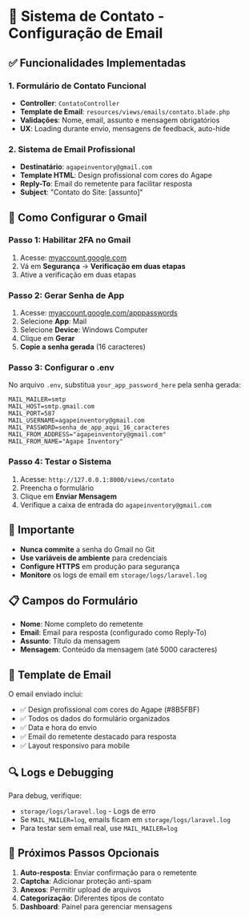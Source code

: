 # 📧 Sistema de Contato - Configuração de Email

## ✅ Funcionalidades Implementadas

### 1. **Formulário de Contato Funcional**

-   **Controller**: `ContatoController`
-   **Template de Email**: `resources/views/emails/contato.blade.php`
-   **Validações**: Nome, email, assunto e mensagem obrigatórios
-   **UX**: Loading durante envio, mensagens de feedback, auto-hide

### 2. **Sistema de Email Profissional**

-   **Destinatário**: `agapeinventory@gmail.com`
-   **Template HTML**: Design profissional com cores do Agape
-   **Reply-To**: Email do remetente para facilitar resposta
-   **Subject**: "Contato do Site: [assunto]"

## 🔧 Como Configurar o Gmail

### **Passo 1: Habilitar 2FA no Gmail**

1. Acesse: [myaccount.google.com](https://myaccount.google.com)
2. Vá em **Segurança** → **Verificação em duas etapas**
3. Ative a verificação em duas etapas

### **Passo 2: Gerar Senha de App**

1. Acesse: [myaccount.google.com/apppasswords](https://myaccount.google.com/apppasswords)
2. Selecione **App**: Mail
3. Selecione **Device**: Windows Computer
4. Clique em **Gerar**
5. **Copie a senha gerada** (16 caracteres)

### **Passo 3: Configurar o .env**

No arquivo `.env`, substitua `your_app_password_here` pela senha gerada:

```env
MAIL_MAILER=smtp
MAIL_HOST=smtp.gmail.com
MAIL_PORT=587
MAIL_USERNAME=agapeinventory@gmail.com
MAIL_PASSWORD=senha_de_app_aqui_16_caracteres
MAIL_FROM_ADDRESS="agapeinventory@gmail.com"
MAIL_FROM_NAME="Agape Inventory"
```

### **Passo 4: Testar o Sistema**

1. Acesse: `http://127.0.0.1:8000/views/contato`
2. Preencha o formulário
3. Clique em **Enviar Mensagem**
4. Verifique a caixa de entrada do `agapeinventory@gmail.com`

## 🚨 Importante

-   **Nunca commite** a senha do Gmail no Git
-   **Use variáveis de ambiente** para credenciais
-   **Configure HTTPS** em produção para segurança
-   **Monitore** os logs de email em `storage/logs/laravel.log`

## 📋 Campos do Formulário

-   **Nome**: Nome completo do remetente
-   **Email**: Email para resposta (configurado como Reply-To)
-   **Assunto**: Título da mensagem
-   **Mensagem**: Conteúdo da mensagem (até 5000 caracteres)

## 🎨 Template de Email

O email enviado inclui:

-   ✅ Design profissional com cores do Agape (#8B5FBF)
-   ✅ Todos os dados do formulário organizados
-   ✅ Data e hora do envio
-   ✅ Email do remetente destacado para resposta
-   ✅ Layout responsivo para mobile

## 🔍 Logs e Debugging

Para debug, verifique:

-   `storage/logs/laravel.log` - Logs de erro
-   Se `MAIL_MAILER=log`, emails ficam em `storage/logs/laravel.log`
-   Para testar sem email real, use `MAIL_MAILER=log`

## 🌟 Próximos Passos Opcionais

1. **Auto-resposta**: Enviar confirmação para o remetente
2. **Captcha**: Adicionar proteção anti-spam
3. **Anexos**: Permitir upload de arquivos
4. **Categorização**: Diferentes tipos de contato
5. **Dashboard**: Painel para gerenciar mensagens

